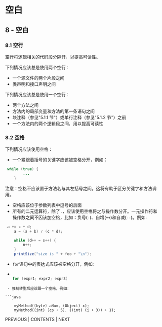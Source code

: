 # 空白

## 8 - 空白

### 8.1 空行

空行将逻辑相关的代码段分隔开，以提高可读性。

下列情况应该总是使用两个空行：

*   一个源文件的两个片段之间
*   类声明和接口声明之间

下列情况应该总是使用一个空行：

*   两个方法之间
*   方法内的局部变量和方法的第一条语句之间
*   块注释（参见"5.1.1 节"）或单行注释（参见"5.1.2 节"）之前
*   一个方法内的两个逻辑段之间，用以提高可读性

### 8.2 空格

下列情况应该使用空格：

*   一个紧跟着括号的关键字应该被空格分开，例如：

```java
 while (true) {
        ...
    } 
```

注意：空格不应该置于方法名与其左括号之间。这将有助于区分关键字和方法调用。

*   空格应该位于参数列表中逗号的后面
*   所有的二元运算符，除了`.`，应该使用空格将之与操作数分开。一元操作符和操作数之间不因该加空格，比如：负号(`-`)、自增(`++`)和自减(`--`)。例如:

```java
 a += c + d;
    a = (a + b) / (c * d);

    while (d++ = s++) {
        n++;
    }
    printSize("size is " + foo + "\n"); 
```

*   `for`语句中的表达式应该被空格分开，例如:
*   ```java

    for (expr1; expr2; expr3)

```
 - 强制转型后应该跟一个空格，例如:

```java

    myMethod((byte) aNum, (Object) x);
    myMethod((int) (cp + 5), ((int) (i + 3)) + 1); 
```

PREVIOUS | CONTENTS | NEXT